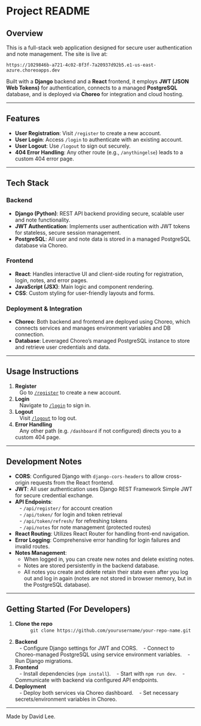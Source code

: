 # Project README

## Overview

This is a full-stack web application designed for secure user authentication and note management. The site is live at:

```
https://1029846b-a721-4c02-8f3f-7a20937d92b5.e1-us-east-azure.choreoapps.dev
```

Built with a **Django** backend and a **React** frontend, it employs **JWT (JSON Web Tokens)** for authentication, connects to a managed **PostgreSQL** database, and is deployed via **Choreo** for integration and cloud hosting.

***

## Features

- **User Registration**: Visit `/register` to create a new account.
- **User Login**: Access `/login` to authenticate with an existing account.
- **User Logout**: Use `/logout` to sign out securely.
- **404 Error Handling**: Any other route (e.g., `/anythingelse`) leads to a custom 404 error page.

***

## Tech Stack

### Backend

- **Django (Python)**: REST API backend providing secure, scalable user and note functionality.
- **JWT Authentication**: Implements user authentication with JWT tokens for stateless, secure session management.
- **PostgreSQL**: All user and note data is stored in a managed PostgreSQL database via Choreo.

### Frontend

- **React**: Handles interactive UI and client-side routing for registration, login, notes, and error pages.
- **JavaScript (JSX)**: Main logic and component rendering.
- **CSS**: Custom styling for user-friendly layouts and forms.

### Deployment & Integration

- **Choreo**: Both backend and frontend are deployed using Choreo, which connects services and manages environment variables and DB connection.
- **Database**: Leveraged Choreo’s managed PostgreSQL instance to store and retrieve user credentials and data.

***

## Usage Instructions

1. **Register**  
   Go to [`/register`](https://1029846b-a721-4c02-8f3f-7a20937d92b5.e1-us-east-azure.choreoapps.dev/register) to create a new account.
2. **Login**  
   Navigate to [`/login`](https://1029846b-a721-4c02-8f3f-7a20937d92b5.e1-us-east-azure.choreoapps.dev/login) to sign in.
3. **Logout**  
   Visit [`/logout`](https://1029846b-a721-4c02-8f3f-7a20937d92b5.e1-us-east-azure.choreoapps.dev/logout) to log out.
4. **Error Handling**  
   Any other path (e.g. `/dashboard` if not configured) directs you to a custom 404 page.

***

## Development Notes

- **CORS**: Configured Django with `django-cors-headers` to allow cross-origin requests from the React frontend.
- **JWT**: All user authentication uses Django REST Framework Simple JWT for secure credential exchange.
- **API Endpoints**:  
   - `/api/register/` for account creation  
   - `/api/token/` for login and token retrieval  
   - `/api/token/refresh/` for refreshing tokens  
   - `/api/notes` for note management (protected routes)
- **React Routing**: Utilizes React Router for handling front-end navigation.
- **Error Logging**: Comprehensive error handling for login failures and invalid routes.
- **Notes Management**:
   - When logged in, you can create new notes and delete existing notes.
   - Notes are stored persistently in the backend database.
   - All notes you create and delete retain their state even after you log out and log in again (notes are not stored in browser memory, but in the PostgreSQL database).
***

## Getting Started (For Developers)

1. **Clone the repo**  
   ```
   git clone https://github.com/yourusername/your-repo-name.git
   ```
2. **Backend**  
   - Configure Django settings for JWT and CORS.
   - Connect to Choreo-managed PostgreSQL using service environment variables.
   - Run Django migrations.
3. **Frontend**  
   - Install dependencies (`npm install`).
   - Start with `npm run dev`.
   - Communicate with backend via configured API endpoints.
4. **Deployment**  
   - Deploy both services via Choreo dashboard.
   - Set necessary secrets/environment variables in Choreo.

***


Made by David Lee.


